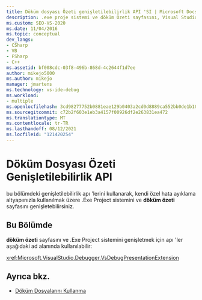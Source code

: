 ```yaml
---
title: Döküm dosyası Özeti genişletilebilirlik API 'SI | Microsoft Docs
description: .exe proje sistemi ve döküm Özeti sayfasını, Visual Studio özel hata ayıklama altyapıınızla çalışacak şekilde genişletmek için döküm dosyası Özeti genişletilebilirlik API 'sini kullanın.
ms.custom: SEO-VS-2020
ms.date: 11/04/2016
ms.topic: conceptual
dev_langs:
- CSharp
- VB
- FSharp
- C++
ms.assetid: bf008cdc-03f8-496b-868d-4c2644f1d7ee
author: mikejo5000
ms.author: mikejo
manager: jmartens
ms.technology: vs-ide-debug
ms.workload:
- multiple
ms.openlocfilehash: 3cd98277752b0881eae129b0403a2cd0d8889ca552bb0de1b18a4b87bf550cff
ms.sourcegitcommit: c72b2f603e1eb3a4157f00926df2e263831ea472
ms.translationtype: MT
ms.contentlocale: tr-TR
ms.lasthandoff: 08/12/2021
ms.locfileid: "121420254"
---
```

# <a name="dump-file-summary-extensibility-api"></a>Döküm Dosyası Özeti Genişletilebilirlik API
bu bölümdeki genişletilebilirlik apı 'lerini kullanarak, kendi özel hata ayıklama altyapıınızla kullanılmak üzere .Exe Project sistemini ve **döküm özeti** sayfasını genişletebilirsiniz.

## <a name="in-this-section"></a>Bu Bölümde
 **döküm özeti** sayfasını ve .Exe Project sistemini genişletmek için apı 'ler aşağıdaki ad alanında kullanılabilir:

 <xref:Microsoft.VisualStudio.Debugger.VsDebugPresentationExtension>

## <a name="see-also"></a>Ayrıca bkz.
- [Döküm Dosyalarını Kullanma](../debugger/using-dump-files.md)
